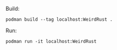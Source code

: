 Build:

    podman build --tag localhost:WeirdRust .

Run:

    podman run -it localhost:WeirdRust
   